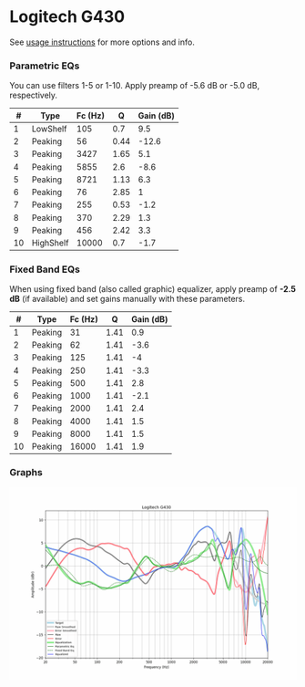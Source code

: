 # Logitech G430
See [usage instructions](https://github.com/jaakkopasanen/AutoEq#usage) for more options and info.

### Parametric EQs
You can use filters 1-5 or 1-10. Apply preamp of -5.6 dB or -5.0 dB, respectively.

|   # | Type      |   Fc (Hz) |    Q |   Gain (dB) |
|-----|-----------|-----------|------|-------------|
|   1 | LowShelf  |       105 | 0.7  |         9.5 |
|   2 | Peaking   |        56 | 0.44 |       -12.6 |
|   3 | Peaking   |      3427 | 1.65 |         5.1 |
|   4 | Peaking   |      5855 | 2.6  |        -8.6 |
|   5 | Peaking   |      8721 | 1.13 |         6.3 |
|   6 | Peaking   |        76 | 2.85 |         1   |
|   7 | Peaking   |       255 | 0.53 |        -1.2 |
|   8 | Peaking   |       370 | 2.29 |         1.3 |
|   9 | Peaking   |       456 | 2.42 |         3.3 |
|  10 | HighShelf |     10000 | 0.7  |        -1.7 |

### Fixed Band EQs
When using fixed band (also called graphic) equalizer, apply preamp of **-2.5 dB** (if available) and set gains manually with these parameters.

|   # | Type    |   Fc (Hz) |    Q |   Gain (dB) |
|-----|---------|-----------|------|-------------|
|   1 | Peaking |        31 | 1.41 |         0.9 |
|   2 | Peaking |        62 | 1.41 |        -3.6 |
|   3 | Peaking |       125 | 1.41 |        -4   |
|   4 | Peaking |       250 | 1.41 |        -3.3 |
|   5 | Peaking |       500 | 1.41 |         2.8 |
|   6 | Peaking |      1000 | 1.41 |        -2.1 |
|   7 | Peaking |      2000 | 1.41 |         2.4 |
|   8 | Peaking |      4000 | 1.41 |         1.5 |
|   9 | Peaking |      8000 | 1.41 |         1.5 |
|  10 | Peaking |     16000 | 1.41 |         1.9 |

### Graphs
![](./Logitech%20G430.png)
